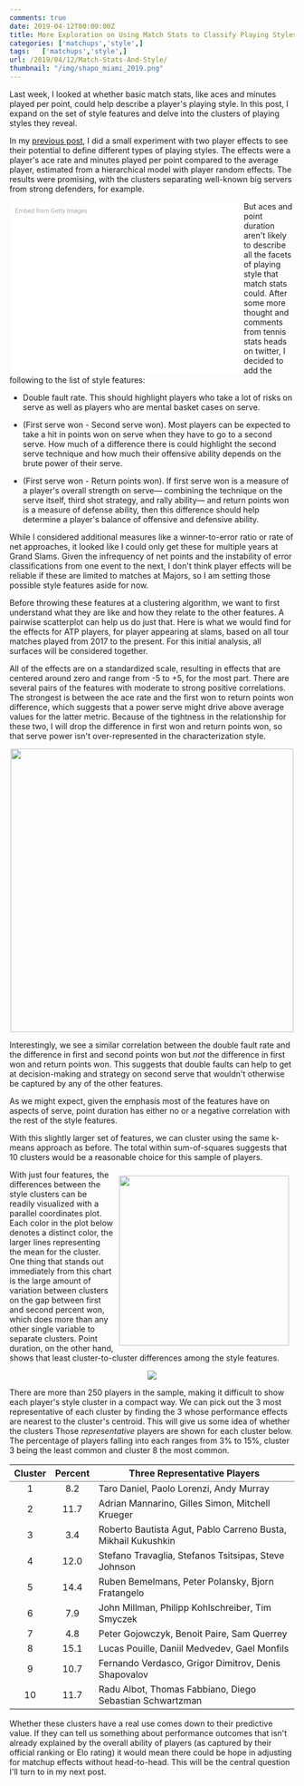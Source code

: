```yaml
---
comments: true
date: 2019-04-12T00:00:00Z
title: More Exploration on Using Match Stats to Classify Playing Styles
categories: ['matchups','style',]
tags:   ['matchups','style',]
url: /2019/04/12/Match-Stats-And-Style/
thumbnail: "/img/shapo_miami_2019.png"
---
```


Last week, I looked at whether basic match stats, like aces and minutes played per point, could help describe a player's playing style. In this post, I expand on the set of style features and delve into the clusters of playing styles they reveal.

<!--more-->

In my [previous post](http://on-the-t.com/2019/04/05/match-stats-and-style/), I did a small experiment with two player effects to see their potential to define different types of playing styles. The effects were a player's ace rate and minutes played per point compared to the average player, estimated from a hierarchical model with player random effects. The results were promising, with the clusters separating well-known big servers from strong defenders, for example. 
                      
<div class="getty embed image" style="background-color:#fff;display:inline-block;font-family:Roboto,sans-serif;color:#a7a7a7;font-size:11px;width:100%;max-width:394px;float:left;padding:2%;"><div style="padding:0;margin:0;text-align:left;"><a href="http://www.gettyimages.com.au/detail/1139198759" target="_blank" style="color:#a7a7a7;text-decoration:none;font-weight:normal !important;border:none;display:inline-block;">Embed from Getty Images</a></div><div style="overflow:hidden;position:relative;height:0;padding:68.51852% 0 0 0;width:100%;"><iframe src="//embed.gettyimages.com/embed/1139198759?et=4RVP8soIT6dwWYB1D-5CFQ&tld=com.au&sig=2QC3jV3jyodzY7rCcP7ryz-AD80G3vOiVZISQyax1VM=&caption=true&ver=1" scrolling="no" frameborder="0" width="594" height="407" style="display:inline-block;position:absolute;top:0;left:0;width:100%;height:100%;margin:0;"></iframe></div></div>

But aces and point duration aren't likely to describe all the facets of playing style that match stats could. After some more thought and comments from tennis stats heads on twitter, I decided to add the following to the list of style features:

- Double fault rate. This should highlight players who take a lot of risks on serve as well as players who are mental basket cases on serve.

- (First serve won - Second serve won). Most players can be expected to take a hit in points won on serve when they have to go to a second serve. How much of a difference there is could highlight the second serve technique and how much their offensive ability depends on the brute power of their serve. 

- (First serve won - Return points won). If first serve won is a measure of a player's overall strength on serve&mdash; combining the technique on the serve itself, third shot strategy, and rally ability&mdash; and return points won is a measure of defense ability, then this difference should help determine a player's balance of offensive and defensive ability. 

While I considered additional measures like a winner-to-error ratio or rate of net approaches, it looked like I could only get these for multiple years at Grand Slams. Given the infrequency of net points and the instability of error classifications from one event to the next, I don't think player effects will be reliable if these are limited to matches at Majors, so I am setting those possible style features aside for now.

Before throwing these features at a clustering algorithm, we want to first understand what they are like and how they relate to the other features. A pairwise scatterplot can help us do just that. Here is what we would find for the effects for ATP players, for player appearing at slams, based on all tour matches played from 2017 to the present. For this initial analysis, all surfaces will be considered together.

All of the effects are on a standardized scale, resulting in effects that are centered around zero and range from -5 to +5, for the most part. There are several pairs of the features with moderate to strong positive correlations. The strongest is between the ace rate and the first won to return points won difference, which suggests that a power serve might drive above average values for the latter metric. Because of the tightness in the relationship for these two, I will drop the difference in first won and return points won, so that serve power isn't over-represented in the characterization style.

<div style="text-align:center;">
<img src="/img/atp_style_pairs.png" width=500 />
</div>

Interestingly, we see a similar correlation between the double fault rate and the difference in first and second points won but _not_ the difference in first won and return points won. This suggests that double faults can help to get at decision-making and strategy on second serve that wouldn't otherwise be captured by any of the other features. 

As we might expect, given the emphasis most of the features have on aspects of serve, point duration has either no or a negative correlation with the rest of the style features.


With this slightly larger set of features, we can cluster using the same k-means approach as before. The total within sum-of-squares suggests that 10 clusters would be a reasonable choice for this sample of players.

<div style="float:right;padding:2%;">
<img src="/img/atp_style_effects_kmeans_2.png" width=300 />
</div>

With just four features, the differences between the style clusters can be readily visualized with a parallel coordinates plot. Each color in the plot below denotes a distinct color, the larger lines representing the mean for the cluster. One thing that stands out immediately from this chart is the large amount of variation between clusters on the gap between first and second percent won, which does more than any other single variable to separate clusters. Point duration, on the other hand, shows that least cluster-to-cluster differences among the style features.

<div style="text-align:center;">
<img src="/img/atp_style_parallel_coords.png" />
</div>

There are more than 250 players in the sample, making it difficult to show each player's style cluster in a compact way. We can pick out the 3 most representative of each cluster by finding the 3 whose performance effects are nearest to the cluster's centroid. This will give us some idea of whether the clusters Those _representative_ players are shown for each cluster below. The percentage of players falling into each ranges from 3% to 15%, cluster 3 being the least common and cluster 8 the most common.

<table class='gmisc_table' style='border-collapse: collapse; margin-top: 1em; margin-bottom: 1em;' >
<thead>
<tr>
<th style='border-bottom: 1px solid grey; border-top: 2px solid grey; text-align: center;'>Cluster</th>
<th style='border-bottom: 1px solid grey; border-top: 2px solid grey; text-align: center;'>Percent</th>
<th style='border-bottom: 1px solid grey; border-top: 2px solid grey;'>Three Representative Players</th>
</tr>
</thead>
<tbody>
<tr>
<td style='text-align: center;'>1</td>
<td style='text-align: center;'>8.2</td>
<td style='text-align: left;'>Taro Daniel, Paolo Lorenzi, Andy Murray</td>
</tr>
<tr>
<td style='text-align: center;'>2</td>
<td style='text-align: center;'>11.7</td>
<td style='text-align: left;'>Adrian Mannarino, Gilles Simon, Mitchell Krueger</td>
</tr>
<tr>
<td style='text-align: center;'>3</td>
<td style='text-align: center;'>3.4</td>
<td style='text-align: left;'>Roberto Bautista Agut, Pablo Carreno Busta, Mikhail Kukushkin</td>
</tr>
<tr>
<td style='text-align: center;'>4</td>
<td style='text-align: center;'>12.0</td>
<td style='text-align: left;'>Stefano Travaglia, Stefanos Tsitsipas, Steve Johnson</td>
</tr>
<tr>
<td style='text-align: center;'>5</td>
<td style='text-align: center;'>14.4</td>
<td style='text-align: left;'>Ruben Bemelmans, Peter Polansky, Bjorn Fratangelo</td>
</tr>
<tr>
<td style='text-align: center;'>6</td>
<td style='text-align: center;'>7.9</td>
<td style='text-align: left;'>John Millman, Philipp Kohlschreiber, Tim Smyczek</td>
</tr>
<tr>
<td style='text-align: center;'>7</td>
<td style='text-align: center;'>4.8</td>
<td style='text-align: left;'>Peter Gojowczyk, Benoit Paire, Sam Querrey</td>
</tr>
<tr>
<td style='text-align: center;'>8</td>
<td style='text-align: center;'>15.1</td>
<td style='text-align: left;'>Lucas Pouille, Daniil Medvedev, Gael Monfils</td>
</tr>
<tr>
<td style='text-align: center;'>9</td>
<td style='text-align: center;'>10.7</td>
<td style='text-align: left;'>Fernando Verdasco, Grigor Dimitrov, Denis Shapovalov</td>
</tr>
<tr>
<td style='border-bottom: 2px solid grey; text-align: center;'>10</td>
<td style='border-bottom: 2px solid grey; text-align: center;'>11.7</td>
<td style='border-bottom: 2px solid grey; text-align: left;'>Radu Albot, Thomas Fabbiano, Diego Sebastian Schwartzman</td>
</tr>
</tbody>
</table>

Whether these clusters have a real use comes down to their predictive value. If they can tell us something about performance outcomes that isn't already explained by the overall ability of players (as captured by their official ranking or Elo rating) it would mean there could be hope in adjusting for matchup effects without head-to-head. This will be the central question I'll turn to in my next post.

